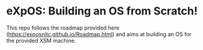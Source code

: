 # eXpOS: Building an OS from Scratch! 
This repo follows the roadmap provided here (https://exposnitc.github.io/Roadmap.html) and aims at building an OS for the provided XSM machine.

